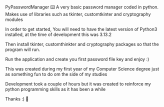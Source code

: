 PyPasswordManager ⌨️
A very basic password manager coded in python. Makes use of libraries such as tkinter, customtkinter and cryptography modules

In order to get started, You will need to have the latest version of Python3 installed, at the time of development this was 3.13.2

Then install tkinter, customthinkter and cryptography packages so that the program will run.

Run the application and create you first password file key and enjoy :)

This was created during my first year of my Computer Science degree just as something fun to do om the side of my studies 

Development took a couple of hours but it was created to reinforce my python programming skills as it has been a while

Thanks :) 🤖

